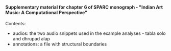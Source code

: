 #### Supplementary material for chapter 6 of SPARC monograph - "Indian Art Music: A Computational Perspective"

Contents:
* audios: the two audio snippets used in the example analyses - tabla solo and dhrupad alap
* annotations: a file with structural boundaries
